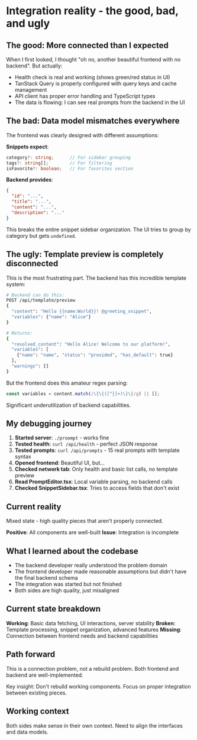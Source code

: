 # Integration reality - the good, bad, and ugly

## The good: More connected than I expected
When I first looked, I thought "oh no, another beautiful frontend with no backend". But actually:

- Health check is real and working (shows green/red status in UI)
- TanStack Query is properly configured with query keys and cache management
- API client has proper error handling and TypeScript types
- The data is flowing: I can see real prompts from the backend in the UI

## The bad: Data model mismatches everywhere
The frontend was clearly designed with different assumptions:

**Snippets expect**:
```typescript
category?: string;      // For sidebar grouping
tags?: string[];        // For filtering  
isFavorite?: boolean;   // For favorites section
```

**Backend provides**:
```json
{
  "id": "...",
  "title": "...", 
  "content": "...",
  "description": "..."
}
```

This breaks the entire snippet sidebar organization. The UI tries to group by category but gets `undefined`.

## The ugly: Template preview is completely disconnected
This is the most frustrating part. The backend has this incredible template system:

```bash
# Backend can do this:
POST /api/template/preview
{
  "content": "Hello {{name:World}}! @greeting_snippet",
  "variables": {"name": "Alice"}
}

# Returns:
{
  "resolved_content": "Hello Alice! Welcome to our platform!",
  "variables": [
    {"name": "name", "status": "provided", "has_default": true}
  ],
  "warnings": []
}
```

But the frontend does this amateur regex parsing:
```typescript
const variables = content.match(/\{\{([^}]+)\}\}/g) || [];
```

Significant underutilization of backend capabilities.

## My debugging journey
1. **Started server**: `./proompt` - works fine
2. **Tested health**: `curl /api/health` - perfect JSON response
3. **Tested prompts**: `curl /api/prompts` - 15 real prompts with template syntax
4. **Opened frontend**: Beautiful UI, but...
5. **Checked network tab**: Only health and basic list calls, no template preview
6. **Read PromptEditor.tsx**: Local variable parsing, no backend calls
7. **Checked SnippetSidebar.tsx**: Tries to access fields that don't exist

## Current reality
Mixed state - high quality pieces that aren't properly connected.

**Positive**: All components are well-built
**Issue**: Integration is incomplete

## What I learned about the codebase
- The backend developer really understood the problem domain
- The frontend developer made reasonable assumptions but didn't have the final backend schema
- The integration was started but not finished
- Both sides are high quality, just misaligned

## Current state breakdown
**Working**: Basic data fetching, UI interactions, server stability
**Broken**: Template processing, snippet organization, advanced features
**Missing**: Connection between frontend needs and backend capabilities

## Path forward
This is a connection problem, not a rebuild problem. Both frontend and backend are well-implemented.

Key insight: Don't rebuild working components. Focus on proper integration between existing pieces.

## Working context
Both sides make sense in their own context. Need to align the interfaces and data models.